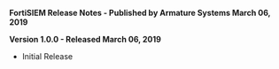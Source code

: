 **FortiSIEM Release Notes - Published by Armature Systems March 06, 2019**


**Version 1.0.0 - Released March 06, 2019**

* Initial Release

